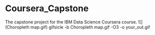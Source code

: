 # Coursera_Capstone
The capstone project for the IBM Data Science Coursera course.
![](Choropleth map.gif)
gifsicle -b Choropleth map.gif -O3 -o your_out.gif
